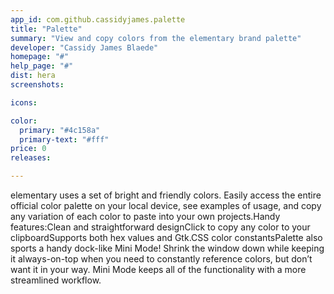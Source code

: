 ```yaml
---
app_id: com.github.cassidyjames.palette
title: "Palette"
summary: "View and copy colors from the elementary brand palette"
developer: "Cassidy James Blaede"
homepage: "#"
help_page: "#"
dist: hera
screenshots:

icons:

color:
  primary: "#4c158a"
  primary-text: "#fff"
price: 0
releases:

---
```


elementary uses a set of bright and friendly colors. Easily access the entire official color palette on your local device, see examples of usage, and copy any variation of each color to paste into your own projects.Handy features:Clean and straightforward designClick to copy any color to your clipboardSupports both hex values and Gtk.CSS color constantsPalette also sports a handy dock-like Mini Mode! Shrink the window down while keeping it always-on-top when you need to constantly reference colors, but don’t want it in your way. Mini Mode keeps all of the functionality with a more streamlined workflow.